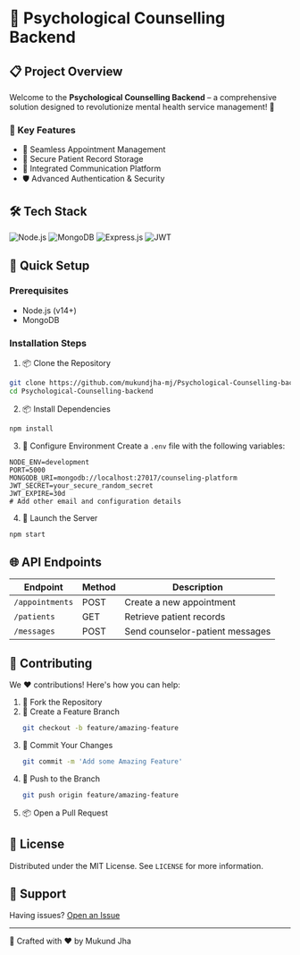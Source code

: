 # 🧠 Psychological Counselling Backend

## 📋 Project Overview

Welcome to the **Psychological Counselling Backend** – a comprehensive solution designed to revolutionize mental health service management! 🌟

### 🚀 Key Features
- 📅 Seamless Appointment Management
- 🔐 Secure Patient Record Storage
- 💬 Integrated Communication Platform
- 🛡️ Advanced Authentication & Security

## 🛠 Tech Stack
![Node.js](https://img.shields.io/badge/Node.js-339933?style=for-the-badge&logo=nodedotjs&logoColor=white)
![MongoDB](https://img.shields.io/badge/MongoDB-4EA94B?style=for-the-badge&logo=mongodb&logoColor=white)
![Express.js](https://img.shields.io/badge/Express.js-000000?style=for-the-badge&logo=express&logoColor=white)
![JWT](https://img.shields.io/badge/JWT-000000?style=for-the-badge&logo=JSON%20web%20tokens&logoColor=white)

## 🔧 Quick Setup

### Prerequisites
- Node.js (v14+)
- MongoDB

### Installation Steps

1. 📦 Clone the Repository
```bash
git clone https://github.com/mukundjha-mj/Psychological-Counselling-backend.git
cd Psychological-Counselling-backend
```

2. 📦 Install Dependencies
```bash
npm install
```

3. 🔐 Configure Environment
Create a `.env` file with the following variables:
```plaintext
NODE_ENV=development
PORT=5000
MONGODB_URI=mongodb://localhost:27017/counseling-platform
JWT_SECRET=your_secure_random_secret
JWT_EXPIRE=30d
# Add other email and configuration details
```

4. 🚀 Launch the Server
```bash
npm start
```

## 🌐 API Endpoints

| Endpoint         | Method | Description                       |
|-----------------|--------|-----------------------------------|
| `/appointments` | POST   | Create a new appointment         |
| `/patients`     | GET    | Retrieve patient records         |
| `/messages`     | POST   | Send counselor-patient messages  |

## 🤝 Contributing

We ❤️ contributions! Here's how you can help:

1. 🍴 Fork the Repository
2. 🌿 Create a Feature Branch
   ```bash
   git checkout -b feature/amazing-feature
   ```
3. 🔨 Commit Your Changes
   ```bash
   git commit -m 'Add some Amazing Feature'
   ```
4. 🚀 Push to the Branch
   ```bash
   git push origin feature/amazing-feature
   ```
5. 📦 Open a Pull Request

## 📄 License

Distributed under the MIT License. See `LICENSE` for more information.

## 🌟 Support

Having issues? [Open an Issue](https://github.com/mukundjha-mj/Psychological-Counselling-backend/issues)

---

🔨 Crafted with ❤️ by Mukund Jha
